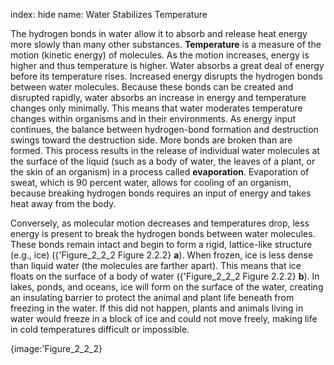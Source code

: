 index: hide
name: Water Stabilizes Temperature

The hydrogen bonds in water allow it to absorb and release heat energy more slowly than many other substances.  **Temperature** is a measure of the motion (kinetic energy) of molecules. As the motion increases, energy is higher and thus temperature is higher. Water absorbs a great deal of energy before its temperature rises. Increased energy disrupts the hydrogen bonds between water molecules. Because these bonds can be created and disrupted rapidly, water absorbs an increase in energy and temperature changes only minimally. This means that water moderates temperature changes within organisms and in their environments. As energy input continues, the balance between hydrogen-bond formation and destruction swings toward the destruction side. More bonds are broken than are formed. This process results in the release of individual water molecules at the surface of the liquid (such as a body of water, the leaves of a plant, or the skin of an organism) in a process called  **evaporation**. Evaporation of sweat, which is 90 percent water, allows for cooling of an organism, because breaking hydrogen bonds requires an input of energy and takes heat away from the body.

Conversely, as molecular motion decreases and temperatures drop, less energy is present to break the hydrogen bonds between water molecules. These bonds remain intact and begin to form a rigid, lattice-like structure (e.g., ice) ({'Figure_2_2_2 Figure 2.2.2} **a**). When frozen, ice is less dense than liquid water (the molecules are farther apart). This means that ice floats on the surface of a body of water ({'Figure_2_2_2 Figure 2.2.2} **b**). In lakes, ponds, and oceans, ice will form on the surface of the water, creating an insulating barrier to protect the animal and plant life beneath from freezing in the water. If this did not happen, plants and animals living in water would freeze in a block of ice and could not move freely, making life in cold temperatures difficult or impossible.


{image:'Figure_2_2_2}
        
